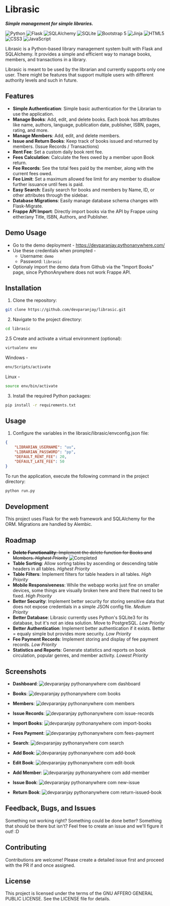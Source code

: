 # Librasic
***Simple management for simple libraries.***

![Python](https://img.shields.io/badge/-Python-3776AB?style=flat-square&logo=python&logoColor=white) ![Flask](https://img.shields.io/badge/-Flask-000000?style=flat-square&logo=flask&logoColor=white) ![SQLAlchemy](https://img.shields.io/badge/-SQLAlchemy-FCA121?style=flat-square&logo=sqlalchemy&logoColor=white) ![SQLite](https://img.shields.io/badge/-SQLite-07405E?style=flat-square&logo=sqlite&logoColor=white) ![Bootstrap 5](https://img.shields.io/badge/-Bootstrap-7952B3?style=flat-square&logo=bootstrap&logoColor=white) ![Jinja](https://img.shields.io/badge/-Jinja-B41717?style=flat-square&logo=jinja&logoColor=white) ![HTML5](https://img.shields.io/badge/-HTML5-E34F26?style=flat-square&logo=html5&logoColor=white)
![CSS3](https://img.shields.io/badge/-CSS3-1572B6?style=flat-square&logo=css3&logoColor=white) ![JavaScript](https://img.shields.io/badge/-JavaScript-F7DF1E?style=flat-square&logo=javascript&logoColor=black)

Librasic is a Python-based library management system built with Flask and SQLAlchemy. It provides a simple and efficient way to manage books, members, and transactions in a library.

Librasic is meant to be used by the librarian and currently supports only one user.
There might be features that support multiple users with different authority levels and such in future.
<!-- todo -->
<!-- Librasic Screenshots -->

## Features

- **Simple Authentication**: Simple basic authentication for the Librarian to use the application.
- **Manage Books**: Add, edit, and delete books. Each book has attributes like name, authors, language, publication date, publisher, ISBN, pages, rating, and more.
- **Manage Members**: Add, edit, and delete members.
- **Issue and Return Books**: Keep track of books issued and returned by members. (Issue Records / Transactions)
- **Rent Fee**: Set a custom daily book rent fee.
- **Fees Calculation**: Calculate the fees owed by a member upon Book return.
- **Fee Records**: See the total fees paid by the member, along with the current fees owed.
- **Fee Limit**: Set a maximum allowed fee limit for any member to disallow further issuance until fees is paid.
- **Easy Search**: Easily search for books and members by Name, ID, or other attributes through the sidebar.
- **Database Migrations**: Easily manage database schema changes with Flask-Migrate.
- **Frappe API Import**: Directly import books via the API by Frappe using either/any Title, ISBN, Authors, and Publisher.

## Demo Usage

- Go to the demo deployment -
https://devparanjay.pythonanywhere.com/
- Use these credentials when prompted -
    - Username:
``
demo
``
    - Password:
``
librasic
``
- Optionaly import the demo data from Github via the "Import Books" page, since PythonAnywhere does not work Frappe API.

## Installation

1. Clone the repository:
```sh
git clone https://github.com/devparanjay/librasic.git
```

2. Navigate to the project directory:
```sh
cd librasic
```

2.5 Create and activate a virtual environment (optional):
```sh
virtualenv env
```
Windows -
```sh
env/Scripts/activate
```
Linux -
```sh
source env/bin/activate
```

3. Install the required Python packages:
```sh
pip install -r requirements.txt
```

## Usage

1. Configure the variables in the librasic/librasic/envconfig.json file:
```json
{
    "LIBRARIAN_USERNAME": "uu",
    "LIBRARIAN_PASSWORD": "pp",
    "DEFAULT_RENT_FEE": 20,
    "DEFAULT_LATE_FEE": 50
}
```

To run the application, execute the following command in the project directory:
```sh
python run.py
```

## Development

This project uses Flask for the web framework and SQLAlchemy for the ORM. Migrations are handled by Alembic.

## Roadmap

- ~~**Delete Functionality**: Implement the delete function for Books and Members.
*Highest Priority*~~ ![Completed](https://img.shields.io/date/1711726543.svg?color=%2372dd77&style=flat-square&logo=calendar&label=Completed)
- **Table Sorting**: Allow sorting tables by ascending or descending table headers in all tables.
*Highest Priority*
- **Table Filters**: Implement filters for table headers in all tables.
*High Priority*
- **Mobile Responsiveness**: While the webapp works just fine on smaller devices, some things are visually broken here and there that need to be fixed.
*High Priority*
- **Better Security**: Implement better security for storing sensitive data that does not expose credentials in a simple JSON config file.
*Medium Priority*
- **Better Database**: Librasic currently uses Python's SQLite3 for its database, but it's not an idea solution. Move to PostgreSQL.
*Low Priority*
- **Better Authentication**:
Implement better authentication if it exists. Better = equaly simple but provides more security.
*Low Priority*
- **Fee Payment Records**: Implement storing and display of fee payment records.
*Low Priority*
- **Statistics and Reports**: Generate statistics and reports on book circulation, popular genres, and member activity.
*Lowest Priority*

## Screenshots

- **Dashboard**:
  ![devparanjay pythonanywhere com dashboard](https://github.com/devparanjay/librasic/assets/45117614/298ae262-38e6-4411-9a27-c134c00164d6)

- **Books**:
  ![devparanjay pythonanywhere com books](https://github.com/devparanjay/librasic/assets/45117614/d0810439-acd5-4334-9c83-8f48987efcc5)

- **Members**:
  ![devparanjay pythonanywhere com members](https://github.com/devparanjay/librasic/assets/45117614/332def78-f80c-420e-95c3-6c76eb0d7eb7)

- **Issue Records**:
  ![devparanjay pythonanywhere com issue-records](https://github.com/devparanjay/librasic/assets/45117614/b01de211-29b7-4f77-8612-82e030fab317)

- **Import Books**:
  ![devparanjay pythonanywhere com import-books](https://github.com/devparanjay/librasic/assets/45117614/937bdc6d-ca9d-4c6f-958e-a6727bf88504)

- **Fees Payment**:
  ![devparanjay pythonanywhere com fees-payment](https://github.com/devparanjay/librasic/assets/45117614/c370da8e-9c73-4fae-b14d-1e3b162b755c)

- **Search**:
  ![devparanjay pythonanywhere com search](https://github.com/devparanjay/librasic/assets/45117614/6d604f53-a3f4-4e18-a372-b610c2fd5c9a)

- **Add Book**:
  ![devparanjay pythonanywhere com add-book](https://github.com/devparanjay/librasic/assets/45117614/50256b7b-bf34-4f6f-902b-454d3f1f65f7)

- **Edit Book**:
  ![devparanjay pythonanywhere com edit-book](https://github.com/devparanjay/librasic/assets/45117614/510b574c-bd5f-4e96-8015-aa387a58c89e)

- **Add Member**:
  ![devparanjay pythonanywhere com add-member](https://github.com/devparanjay/librasic/assets/45117614/9fb86813-d312-4ff0-bdf7-c4af9e2e8593)

- **Issue Book**:
  ![devparanjay pythonanywhere com new-issue](https://github.com/devparanjay/librasic/assets/45117614/bc976f4d-5698-4ae5-afd6-779a6034408b)

- **Return Book**:
  ![devparanjay pythonanywhere com return-issued-book](https://github.com/devparanjay/librasic/assets/45117614/68f2690a-a00b-4132-9562-ee31f2e589a2)


## Feedback, Bugs, and Issues

Something not working right? Something could be done better? Something that should be there but isn't?
Feel free to create an issue and we'll figure it out! :D

## Contributing

Contributions are welcome!
Please create a detailed issue first and proceed with the PR if and once assigned.

## License

This project is licensed under the terms of the GNU AFFERO GENERAL PUBLIC LICENSE. See the LICENSE file for details.
